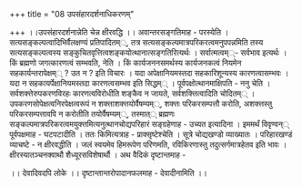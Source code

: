 +++
title = "08 उपसंहारदर्शनाधिकरणम्"

+++
।।उपसंहारदर्शनान्नेति चेन्न क्षीरवद्धि ।। अवान्तरसङ्गतिमाह - परस्येति । सत्यसङ्कल्पत्वादिभिर्वैलक्षण्यं प्रतिपादितम््, तत्र सत्यसङ्कल्पमात्रपरिकरत्वमनुपपन्नमिति तस्य सत्यसङ्कल्पत्वस्य सङ्कुचितवृत्तित्वशङ्कयोत्थानात्सङ्गतिरित्यर्थः । सर्वात्मत्वम््- सर्वभाव इत्यर्थः । किं ब्रह्मणो जगत्कारणत्वं सम्भवति, नेति । किं कार्यजननसमर्थस्य कार्यजनकत्वं नियमेन सहकार्यन्तरापेक्षम्् ? उत न ? इति विचारः । यदा अपेक्षानियमस्तदा सहकारिशून्यस्य कारणत्वासम्भवः । यदा न सहकायर्पेक्षानियमस्तदा कारणत्वसम्भव इति सिद्धम्् । पूर्वपक्षोत्थानमाक्षिपति - ननु चेति । सर्वशक्त्तेरुपकरणविरहः कारणत्वविरोधीति शङ्कैव न जायते, सर्वशक्त्तित्वादिति चोदितम्् । उपकरणसोपेक्षत्वनिरपेक्षत्वरूपं न शक्त्ताशक्त्तयोर्वैषम्यम््, शक्त्तः परिकरसम्पत्तौ करोति, अशक्त्तस्तु परिकरसम्पत्तावपि न करोतीति तयोर्वैषम्यम््, तस्मात्् ब्रह्मणः सङ्कल्पमात्रपरिकरत्वमयुक्त्तमित्यनुत्थानचोद्यपरिहारं सङ्ग्रहेणाह - उच्यत इत्यादिना । इममर्थं विवृण्वन्् पूर्वपक्षमाह - घटपटादीति । ततः किमित्यत्राह - प्राक्सृष्टेश्चेति । सूत्रे चोद्यखण्डो व्याख्यातः । परिहारखण्डं व्याचष्टे - न क्षीरवद्धीति । जलं स्वयमेव हिमरूपेण परिणमति, रविकिरणास्तु तदुत्सर्गमात्रहेतव इति भावः । क्षीरस्यातञ्चनक्वाथौ शैध्यूरसविशेषार्थौ । अथ वैदिकं दृष्टान्तमाह -

।। देवादिवदपि लोके ।। दृष्टान्तान्तरोपादानफलमाह - देवादीनामिति ।।


